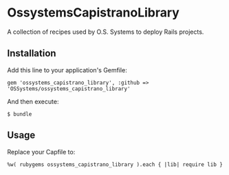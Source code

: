 # OssystemsCapistranoLibrary

A collection of recipes used by O.S. Systems to deploy Rails projects.

## Installation

Add this line to your application's Gemfile:

    gem 'ossystems_capistrano_library', :github => 'OSSystems/ossystems_capistrano_library'

And then execute:

    $ bundle

## Usage

Replace your Capfile to:

    %w( rubygems ossystems_capistrano_library ).each { |lib| require lib }
